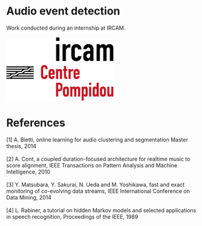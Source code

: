 # Audio event detection
Work conducted during an internship at IRCAM. <br/> <br/>
![alt text](https://github.com/RomainPe/audio-event-detection/blob/master/ircam.png "IRCAM logo")
# References
[1] A. Bietti, online learning for audio clustering and segmentation Master thesis, 2014 <br/><br/>
[2] A. Cont, a coupled duration-focused architecture for realtime music to score alignment, IEEE Transactions on Pattern Analysis and Machine Intelligence, 2010 <br/><br/>
[3] Y. Matsubara, Y. Sakurai, N. Ueda and M. Yoshikawa, fast and exact monitoring of co-evolving data streams, IEEE International Conference on Data Mining, 2014 <br/><br/>
[4] L. Rabiner, a tutorial on hidden Markov models and selected applications in speech recognition, Proceedings of the IEEE, 1989